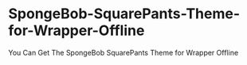 # SpongeBob-SquarePants-Theme-for-Wrapper-Offline
You Can Get The SpongeBob SquarePants Theme for Wrapper Offline
